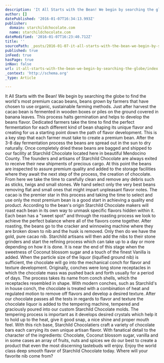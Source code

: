```yaml
---
description: 'It All Starts with the Bean! We begin by searching the globe to find the world’s most premium cacao beans, beans grown by farmers that have chosen to use organi'
author: []
datePublished: '2016-01-07T16:34:13.993Z'
publisher:
  domain: starchildchocolate.com
  name: starchildchocolate.com
dateModified: '2016-01-07T16:23:40.712Z'
title: ''
sourcePath: _posts/2016-01-07-it-all-starts-with-the-bean-we-begin-by-searching-the-globe.md
published: true
inFeed: true
hasPage: true
inNav: false
url: it-all-starts-with-the-bean-we-begin-by-searching-the-globe/index.html
_context: 'http://schema.org'
_type: Article

---
```

It All Starts with the Bean! We begin by searching the globe to find the world's most premium cacao beans, beans grown by farmers that have chosen to use organic, sustainable farming methods. Just after harvest the cacao bean is fermented in wooden boxes or piles on the ground covered in banana leaves. This process halts germination and helps to develop the beans flavor. Dedicated farmers take the time to find the perfect fermentation for each different kind of bean shaping its unique flavor and creating for us a starting point down the path of flavor development. This is a key step that each farmer must take to create a premium bean. After the 3-8 day fermentation process the beans are spread out in the sun to dry naturally. Once completely dried these beans are bagged and shipped to our facility at Starchild Chocolate located here in beautiful Mendocino County. The founders and artisans of Starchild Chocolate are always exited to receive their new shipments of precious cargo. At this point the beans are inspected to assure premium quality and added to the storage facilities where they await the next step of the process, the creation of chocolate. From here we take the time to carefully clean and remove any debris such as sticks, twigs and small stones. We hand select only the very best beans removing flat and small ones that might impart unpleasant flavor notes. The cacao is the premier star in this process and taking the time to select and use only the most premium bean is a good start in achieving a quality end product. According to the bean's origin Starchild Chocolate makers will roast each bean in its own way to unmask specific flavors hidden within it. Each bean has a "sweet spot" and through the roasting process we look to achieve the perfect balance where all of the flavors come together. After roasting, the beans go to the cracker and winnowing machine where they are broken down to nib and the husk is removed. Only then do we have the gold, pure cacao nib. Starchild artisans will then add the nibs to their stone grinders and start the refining process which can take up to a day or more depending on how it is done. It is near the end of this stage when the sweetness of Coconut blossom sugar and a touch of the finest Vanilla is added. When the particle size of the liquor (liquified ground nib) is sufficient, the chocolate will go into the mechanical conch for flavor and texture development. Originally, conches were long stone receptacles in which the chocolate mass was pushed back and forth usually for a period of days. The process takes its name from conch shells, which the receptacles resembled in shape. With modern conches, such as Starchild's in house conch, the chocolate is treated with a combination of heat and regulated motion to remove off flavors and develop a desired texture. After our chocolate passes all the tests in regards to flavor and texture the chocolate liquor is added to the tempering machine, tempered and graciously poured into our custom Starchild Chocolate molds. The tempering process is important as it develops desired crystals which help it to hold up to the heat, give it good snap, a nice shine and proper mouth feel. With this rich base, Starchild Chocolatiers craft a variety of chocolate bars each carrying its own unique artisan flavor. With fanatical detail to the character of the ingredients: Chocolate, Coconut blossom sugar, vanilla and in some cases an array of fruits, nuts and spices we do our best to create a product that even the most discerning tastebuds will enjoy. Enjoy the world class deep smooth flavor of Starchild Chocolate today. Where will your favorite nib come from?